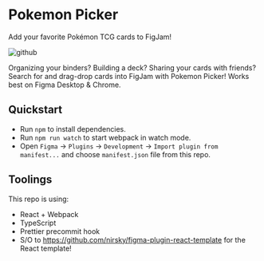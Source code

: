# Pokemon Picker

Add your favorite Pokémon TCG cards to FigJam!

![github](https://user-images.githubusercontent.com/14525856/186285056-86f99d1f-4892-4f8d-9227-0c81607ed1b6.png)

Organizing your binders? Building a deck? Sharing your cards with friends? Search for and drag-drop cards into FigJam with Pokemon Picker! Works best on Figma Desktop & Chrome.

## Quickstart

-   Run `npm` to install dependencies.
-   Run `npm run watch` to start webpack in watch mode.
-   Open `Figma` -> `Plugins` -> `Development` -> `Import plugin from manifest...` and choose `manifest.json` file from this repo.

## Toolings

This repo is using:

-   React + Webpack
-   TypeScript
-   Prettier precommit hook
-   S/O to https://github.com/nirsky/figma-plugin-react-template for the React template!
